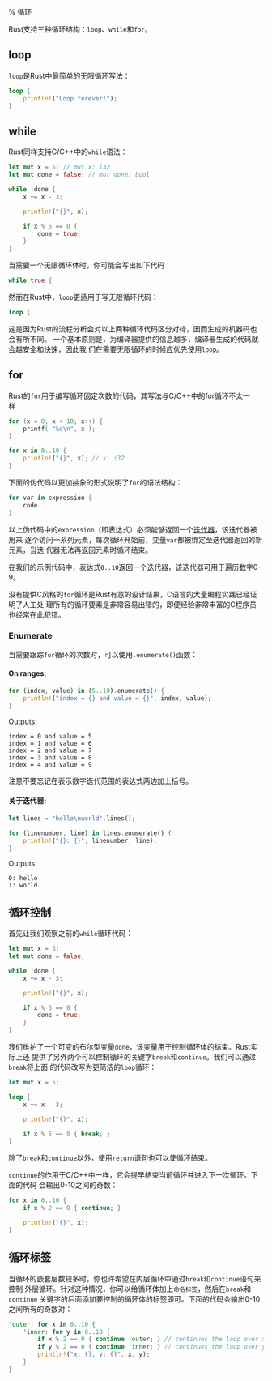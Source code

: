 % 循环

Rust支持三种循环结构：`loop`、`while`和`for`。

## loop

`loop`是Rust中最简单的无限循环写法：

```rust
loop {
    println!("Loop forever!");
}
```

## while

Rust同样支持C/C++中的`while`语法：

```rust
let mut x = 5; // mut x: i32
let mut done = false; // mut done: bool

while !done {
    x += x - 3;

    println!("{}", x);

    if x % 5 == 0 {
        done = true;
    }
}
```

当需要一个无限循环体时，你可能会写出如下代码：

```rust
while true {
```

然而在Rust中，`loop`更适用于写无限循环代码：

```rust
loop {
```

这是因为Rust的流程分析会对以上两种循环代码区分对待，因而生成的机器码也会有所不同。
一个基本原则是，为编译器提供的信息越多，编译器生成的代码就会越安全和快速，因此我
们在需要无限循环的时候应优先使用`loop`。

## for

Rust的`for`用于编写循环固定次数的代码，其写法与C/C++中的for循环不太一样：

```c
for (x = 0; x < 10; x++) {
    printf( "%d\n", x );
}
```

```rust
for x in 0..10 {
    println!("{}", x); // x: i32
}
```

下面的伪代码以更加抽象的形式说明了`for`的语法结构：

```rust
for var in expression {
    code
}
```

以上伪代码中的`expression`（即表达式）必须能够返回一个[迭代器]，该迭代器被用来
逐个访问一系列元素，每次循环开始前，变量`var`都被绑定至迭代器返回的新元素，当迭
代器无法再返回元素时循环结束。

[迭代器]: 迭代器.md
[`IntoIterator`]: https://doc.rust-lang.org/std/iter/trait.IntoIterator.html

在我们的示例代码中，表达式`0..10`返回一个迭代器，该迭代器可用于遍历数字0-9。

没有提供C风格的`for`循环是Rust有意的设计结果，C语言的大量编程实践已经证明了人工处
理所有的循环要素是非常容易出错的，即便经验非常丰富的C程序员也经常在此犯错。

### Enumerate

当需要跟踪`for`循环的次数时，可以使用`.enumerate()`函数：

#### On ranges:

```rust
for (index, value) in (5..10).enumerate() {
    println!("index = {} and value = {}", index, value);
}
```

Outputs:

```text
index = 0 and value = 5
index = 1 and value = 6
index = 2 and value = 7
index = 3 and value = 8
index = 4 and value = 9
```

注意不要忘记在表示数字迭代范围的表达式两边加上括号。

#### 关于迭代器:

```rust
let lines = "hello\nworld".lines();

for (linenumber, line) in lines.enumerate() {
    println!("{}: {}", linenumber, line);
}
```

Outputs:

```text
0: hello
1: world
```

## 循环控制

首先让我们观察之前的`while`循环代码：

```rust
let mut x = 5;
let mut done = false;

while !done {
    x += x - 3;

    println!("{}", x);

    if x % 5 == 0 {
        done = true;
    }
}
```

我们维护了一个可变的布尔型变量`done`，该变量用于控制循环体的结束。Rust实际上还
提供了另外两个可以控制循环的关键字`break`和`continue`。我们可以通过`break`将上面
的代码改写为更简洁的`loop`循环：

```rust
let mut x = 5;

loop {
    x += x - 3;

    println!("{}", x);

    if x % 5 == 0 { break; }
}
```

除了`break`和`continue`以外，使用`return`语句也可以使循环结束。

`continue`的作用于C/C++中一样，它会提早结束当前循环并进入下一次循环。下面的代码
会输出0-10之间的奇数：

```rust
for x in 0..10 {
    if x % 2 == 0 { continue; }

    println!("{}", x);
}
```

## 循环标签

当循环的嵌套层数较多时，你也许希望在内层循环中通过`break`和`continue`语句来控制
外层循环。针对这种情况，你可以给循环体加上`命名标签`，然后在`break`和`continue`
关键字的后面添加要控制的循环体的标签即可。下面的代码会输出0-10之间所有的奇数对：

```rust
'outer: for x in 0..10 {
    'inner: for y in 0..10 {
        if x % 2 == 0 { continue 'outer; } // continues the loop over x
        if y % 2 == 0 { continue 'inner; } // continues the loop over y
        println!("x: {}, y: {}", x, y);
    }
}
```
